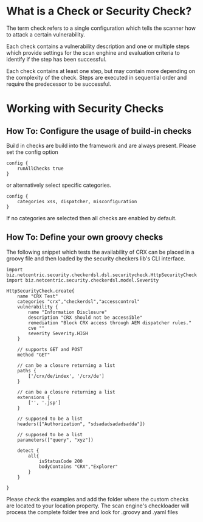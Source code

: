 # What is a Check or Security Check?

The term check refers to a single configuration which tells the scanner how to attack a certain vulnerability.

Each check contains a vulnerability description and one or multiple steps which provide settings for the scan enghine and evaluation criteria to identify if the
step has been successful.

Each check contains at least one step, but may contain more depending on the complexity of the check.
Steps are executed in sequential order and require the predecessor to be successful.

# Working with Security Checks

## How To: Configure the usage of build-in checks
Build in checks are build into the framework and are always present. Please set the config option

    config {
        runAllChecks true
    }

or alternatively select specific categories.

    config {
        categories xss, dispatcher, misconfiguration
    }


If no categories are selected then all checks are enabled by default.

## How To: Define your own groovy checks

The following snippet which tests the availability of CRX can be placed in a groovy file and
then loaded by the security checkers lib's CLI interface.

    import biz.netcentric.security.checkerdsl.dsl.securitycheck.HttpSecurityCheck
    import biz.netcentric.security.checkerdsl.model.Severity
    
    HttpSecurityCheck.create{
        name "CRX Test"
        categories "crx","checkerdsl","accesscontrol"
        vulnerability {
            name "Information Disclosure"
            description "CRX should not be accessible"
            remediation "Block CRX access through AEM dispatcher rules."
            cve ""
            severity Severity.HIGH
        }
    
        // supports GET and POST
        method "GET"
    
        // can be a closure returning a list
        paths {
            ['/crx/de/index', '/crx/de']
        }
        
        // can be a closure returning a list
        extensions {
            ['', '.jsp']
        }
        
        // supposed to be a list 
        headers(["Authorization", "sdsadadsadadsadda"])
        
        // supposed to be a list 
        parameters(["query", "xyz"])
        
        detect {
            all{
                isStatusCode 200
                bodyContains "CRX","Explorer"
            }
        }
    
    }  

Please check the examples and add the folder where the custom checks are located to your location property.
The scan engine's checkloader will process the complete folder tree and look for .groovy and .yaml files